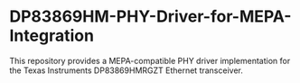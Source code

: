 
# DP83869HM-PHY-Driver-for-MEPA-Integration
This repository provides a MEPA-compatible PHY driver implementation for the Texas Instruments DP83869HMRGZT Ethernet transceiver.

